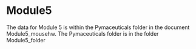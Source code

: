 # Module5
The data for Module 5 is within the Pymaceuticals folder in the document Module5_mousehw.
The  Pymaceuticals folder is in the folder Module5_folder
